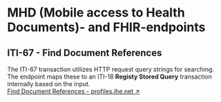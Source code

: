 # MHD (Mobile access to Health Documents)- and FHIR-endpoints

## ITI-67 - Find Document References
The ITI-67 transaction utilizes HTTP request query strings for searching. The endpoint maps these to an ITI-18 **Registy Stored Query** transaction internally based on the input.  
[Find Document References - profiles.ihe.net ↗](https://profiles.ihe.net/ITI/MHD/ITI-67.html)